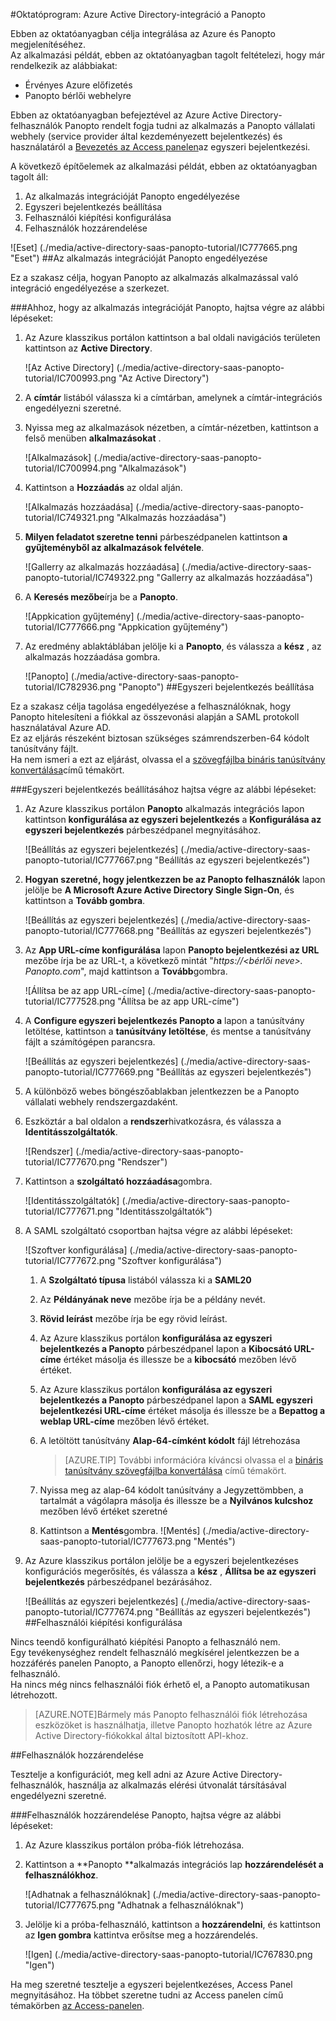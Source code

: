 <properties 
    pageTitle="Oktatóprogram: Azure Active Directory-integráció a Panopto |} Microsoft Azure" 
    description="Megtudhatja, hogyan használhatja a Panopto az Azure Active Directory ahhoz, hogy az egyszeri bejelentkezés, automatikus kiépítési és az egyéb!" 
    services="active-directory" 
    authors="jeevansd"  
    documentationCenter="na" 
    manager="femila"/>
<tags 
    ms.service="active-directory" 
    ms.devlang="na" 
    ms.topic="article" 
    ms.tgt_pltfrm="na" 
    ms.workload="identity" 
    ms.date="09/29/2016" 
    ms.author="jeedes" />

#<a name="tutorial-azure-active-directory-integration-with-panopto"></a>Oktatóprogram: Azure Active Directory-integráció a Panopto
  
Ebben az oktatóanyagban célja integrálása az Azure és Panopto megjelenítéséhez.  
Az alkalmazási példát, ebben az oktatóanyagban tagolt feltételezi, hogy már rendelkezik az alábbiakat:

-   Érvényes Azure előfizetés
-   Panopto bérlői webhelyre
  
Ebben az oktatóanyagban befejeztével az Azure Active Directory-felhasználók Panopto rendelt fogja tudni az alkalmazás a Panopto vállalati webhely (service provider által kezdeményezett bejelentkezés) és használatáról a [Bevezetés az Access panelen](active-directory-saas-access-panel-introduction.md)az egyszeri bejelentkezési.
  
A következő építőelemek az alkalmazási példát, ebben az oktatóanyagban tagolt áll:

1.  Az alkalmazás integrációját Panopto engedélyezése
2.  Egyszeri bejelentkezés beállítása
3.  Felhasználói kiépítési konfigurálása
4.  Felhasználók hozzárendelése

![Eset] (./media/active-directory-saas-panopto-tutorial/IC777665.png "Eset")
##<a name="enabling-the-application-integration-for-panopto"></a>Az alkalmazás integrációját Panopto engedélyezése
  
Ez a szakasz célja, hogyan Panopto az alkalmazás alkalmazással való integráció engedélyezése a szerkezet.

###<a name="to-enable-the-application-integration-for-panopto-perform-the-following-steps"></a>Ahhoz, hogy az alkalmazás integrációját Panopto, hajtsa végre az alábbi lépéseket:

1.  Az Azure klasszikus portálon kattintson a bal oldali navigációs területen kattintson az **Active Directory**.

    ![Az Active Directory] (./media/active-directory-saas-panopto-tutorial/IC700993.png "Az Active Directory")

2.  A **címtár** listából válassza ki a címtárban, amelynek a címtár-integrációs engedélyezni szeretné.

3.  Nyissa meg az alkalmazások nézetben, a címtár-nézetben, kattintson a felső menüben **alkalmazásokat** .

    ![Alkalmazások] (./media/active-directory-saas-panopto-tutorial/IC700994.png "Alkalmazások")

4.  Kattintson a **Hozzáadás** az oldal alján.

    ![Alkalmazás hozzáadása] (./media/active-directory-saas-panopto-tutorial/IC749321.png "Alkalmazás hozzáadása")

5.  **Milyen feladatot szeretne tenni** párbeszédpanelen kattintson **a gyűjteményből az alkalmazások felvétele**.

    ![Gallerry az alkalmazás hozzáadása] (./media/active-directory-saas-panopto-tutorial/IC749322.png "Gallerry az alkalmazás hozzáadása")

6.  A **Keresés mezőbe**írja be a **Panopto**.

    ![Appkication gyűjtemény] (./media/active-directory-saas-panopto-tutorial/IC777666.png "Appkication gyűjtemény")

7.  Az eredmény ablaktáblában jelölje ki a **Panopto**, és válassza a **kész** , az alkalmazás hozzáadása gombra.

    ![Panopto] (./media/active-directory-saas-panopto-tutorial/IC782936.png "Panopto")
##<a name="configuring-single-sign-on"></a>Egyszeri bejelentkezés beállítása
  
Ez a szakasz célja tagolása engedélyezése a felhasználóknak, hogy Panopto hitelesíteni a fiókkal az összevonási alapján a SAML protokoll használatával Azure AD.  
Ez az eljárás részeként biztosan szükséges számrendszerben-64 kódolt tanúsítvány fájlt.  
Ha nem ismeri a ezt az eljárást, olvassa el a [szövegfájlba bináris tanúsítvány konvertálása](http://youtu.be/PlgrzUZ-Y1o)című témakört.

###<a name="to-configure-single-sign-on-perform-the-following-steps"></a>Egyszeri bejelentkezés beállításához hajtsa végre az alábbi lépéseket:

1.  Az Azure klasszikus portálon **Panopto** alkalmazás integrációs lapon kattintson **konfigurálása az egyszeri bejelentkezés** a **Konfigurálása az egyszeri bejelentkezés** párbeszédpanel megnyitásához.

    ![Beállítás az egyszeri bejelentkezés] (./media/active-directory-saas-panopto-tutorial/IC777667.png "Beállítás az egyszeri bejelentkezés")

2.  **Hogyan szeretné, hogy jelentkezzen be az Panopto felhasználók** lapon jelölje be **A Microsoft Azure Active Directory Single Sign-On**, és kattintson a **Tovább gombra**.

    ![Beállítás az egyszeri bejelentkezés] (./media/active-directory-saas-panopto-tutorial/IC777668.png "Beállítás az egyszeri bejelentkezés")

3.  Az **App URL-címe konfigurálása** lapon **Panopto bejelentkezési az URL** mezőbe írja be az URL-t, a következő mintát "*https://\<bérlői neve\>. Panopto.com*", majd kattintson a **Tovább**gombra.

    ![Állítsa be az app URL-címe] (./media/active-directory-saas-panopto-tutorial/IC777528.png "Állítsa be az app URL-címe")

4.  A **Configure egyszeri bejelentkezés Panopto a** lapon a tanúsítvány letöltése, kattintson a **tanúsítvány letöltése**, és mentse a tanúsítvány fájlt a számítógépen parancsra.

    ![Beállítás az egyszeri bejelentkezés] (./media/active-directory-saas-panopto-tutorial/IC777669.png "Beállítás az egyszeri bejelentkezés")

5.  A különböző webes böngészőablakban jelentkezzen be a Panopto vállalati webhely rendszergazdaként.

6.  Eszköztár a bal oldalon a **rendszer**hivatkozásra, és válassza a **Identitásszolgáltatók**.

    ![Rendszer] (./media/active-directory-saas-panopto-tutorial/IC777670.png "Rendszer")

7.  Kattintson a **szolgáltató hozzáadása**gombra.

    ![Identitásszolgáltatók] (./media/active-directory-saas-panopto-tutorial/IC777671.png "Identitásszolgáltatók")

8.  A SAML szolgáltató csoportban hajtsa végre az alábbi lépéseket:

    ![Szoftver konfigurálása] (./media/active-directory-saas-panopto-tutorial/IC777672.png "Szoftver konfigurálása")

    1.  A **Szolgáltató típusa** listából válassza ki a **SAML20**
    2.  Az **Példányának neve** mezőbe írja be a példány nevét.
    3.  **Rövid leírást** mezőbe írja be egy rövid leírást.
    4.  Az Azure klasszikus portálon **konfigurálása az egyszeri bejelentkezés a Panopto** párbeszédpanel lapon a **Kibocsátó URL-címe** értéket másolja és illessze be a **kibocsátó** mezőben lévő értéket.
    5.  Az Azure klasszikus portálon **konfigurálása az egyszeri bejelentkezés a Panopto** párbeszédpanel lapon a **SAML egyszeri bejelentkezési URL-címe** értéket másolja és illessze be a **Bepattog a weblap URL-címe** mezőben lévő értéket.
    6.  A letöltött tanúsítvány **Alap-64-címként kódolt** fájl létrehozása  

        >[AZURE.TIP] További információra kíváncsi olvassa el a [bináris tanúsítvány szövegfájlba konvertálása](http://youtu.be/PlgrzUZ-Y1o) című témakört.

    7.  Nyissa meg az alap-64 kódolt tanúsítvány a Jegyzettömbben, a tartalmát a vágólapra másolja és illessze be a **Nyilvános kulcshoz** mezőben lévő értéket szeretné
    8.  Kattintson a **Mentés**gombra.
        ![Mentés] (./media/active-directory-saas-panopto-tutorial/IC777673.png "Mentés")

9.  Az Azure klasszikus portálon jelölje be a egyszeri bejelentkezéses konfigurációs megerősítés, és válassza a **kész** , **Állítsa be az egyszeri bejelentkezés** párbeszédpanel bezárásához.

    ![Beállítás az egyszeri bejelentkezés] (./media/active-directory-saas-panopto-tutorial/IC777674.png "Beállítás az egyszeri bejelentkezés")
##<a name="configuring-user-provisioning"></a>Felhasználói kiépítési konfigurálása
  
Nincs teendő konfigurálható kiépítési Panopto a felhasználó nem.  
Egy tevékenységhez rendelt felhasználó megkísérel jelentkezzen be a hozzáférés panelen Panopto, a Panopto ellenőrzi, hogy létezik-e a felhasználó.  
Ha nincs még nincs felhasználói fiók érhető el, a Panopto automatikusan létrehozott.

>[AZURE.NOTE]Bármely más Panopto felhasználói fiók létrehozása eszközöket is használhatja, illetve Panopto hozhatók létre az Azure Active Directory-fiókokkal által biztosított API-khoz.

##<a name="assigning-users"></a>Felhasználók hozzárendelése
  
Tesztelje a konfigurációt, meg kell adni az Azure Active Directory-felhasználók, használja az alkalmazás elérési útvonalát társításával engedélyezni szeretné.

###<a name="to-assign-users-to-panopto-perform-the-following-steps"></a>Felhasználók hozzárendelése Panopto, hajtsa végre az alábbi lépéseket:

1.  Az Azure klasszikus portálon próba-fiók létrehozása.

2.  Kattintson a **Panopto **alkalmazás integrációs lap **hozzárendelését a felhasználókhoz**.

    ![Adhatnak a felhasználóknak] (./media/active-directory-saas-panopto-tutorial/IC777675.png "Adhatnak a felhasználóknak")

3.  Jelölje ki a próba-felhasználó, kattintson a **hozzárendelni**, és kattintson az **Igen gombra** kattintva erősítse meg a hozzárendelés.

    ![Igen] (./media/active-directory-saas-panopto-tutorial/IC767830.png "Igen")
  
Ha meg szeretné tesztelje a egyszeri bejelentkezéses, Access Panel megnyitásához. Ha többet szeretne tudni az Access panelen című témakörben [az Access-panelen](active-directory-saas-access-panel-introduction.md).